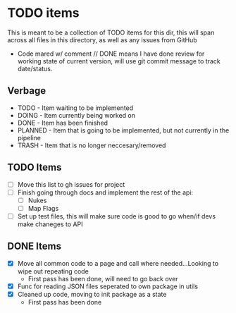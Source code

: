 # TODO items

This is meant to be a collection of TODO items for this dir, this will span across all files in this directory, as well as any issues from GitHub

- Code mared w/ comment // DONE means I have done review for working state of current version, will use git commit message to track date/status.

## Verbage
- TODO - Item waiting to be implemented
- DOING - Item currently being worked on
- DONE - Item has been finished
- PLANNED - Item that is going to be implemented, but not currently in the pipeline
- TRASH - Item that is no longer neccesary/removed

## TODO Items
- [ ] Move this list to gh issues for project
- [ ] Finish going through docs and implement the rest of the api:
    - [ ] Nukes
    - [ ] Map Flags
- [ ] Set up test files, this will make sure code is good to go when/if devs make chaneges to API

## DONE Items
- [X] Move all common code to a page and call where needed...Looking to wipe out repeating code
    - First pass has been done, will need to go back over
- [X] Func for reading JSON files seperated to own package in utils
- [X] Cleaned up code, moving to init package as a state
    - First pass has been done

